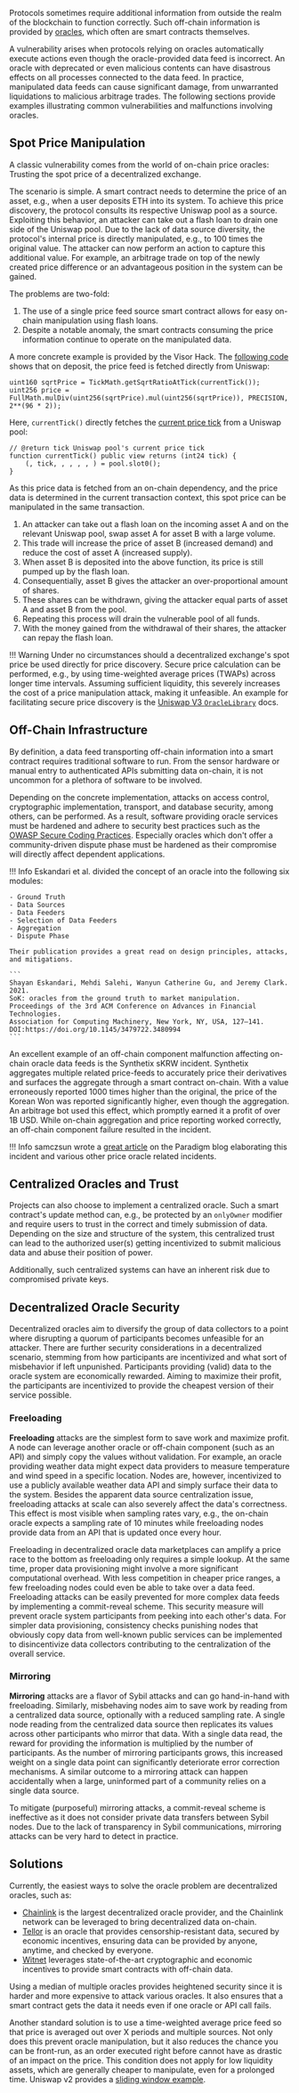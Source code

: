 Protocols sometimes require additional information from outside the realm of the blockchain to function correctly.
Such off-chain information is provided by [oracles](https://ethereum.org/en/developers/docs/oracles/), which often are smart contracts themselves.

A vulnerability arises when protocols relying on oracles automatically execute actions even though the oracle-provided data feed is incorrect.
An oracle with deprecated or even malicious contents can have disastrous effects on all processes connected to the data feed.
In practice, manipulated data feeds can cause significant damage, from unwarranted liquidations to malicious arbitrage trades.
The following sections provide examples illustrating common vulnerabilities and malfunctions involving oracles.


## Spot Price Manipulation

A classic vulnerability comes from the world of on-chain price oracles: Trusting the spot price of a decentralized exchange.

The scenario is simple. A smart contract needs to determine the price of an asset, e.g., when a user deposits ETH into its system.
To achieve this price discovery, the protocol consults its respective Uniswap pool as a source.
Exploiting this behavior, an attacker can take out a flash loan to drain one side of the Uniswap pool.
Due to the lack of data source diversity, the protocol's internal price is directly manipulated, e.g., to 100 times the original value.
The attacker can now perform an action to capture this additional value.
For example, an arbitrage trade on top of the newly created price difference or an advantageous position in the system can be gained.

The problems are two-fold:

1. The use of a single price feed source smart contract allows for easy on-chain manipulation using flash loans.
2. Despite a notable anomaly, the smart contracts consuming the price information continue to operate on the manipulated data.

A more concrete example is provided by the Visor Hack.
The [following code](https://github.com/VisorFinance/hypervisor/blob/e772228ed5e27239161c3173c550265b5548e9f5/contracts/Hypervisor.sol#L102-L103) shows that on deposit, the price feed is fetched directly from Uniswap:

```solidity
uint160 sqrtPrice = TickMath.getSqrtRatioAtTick(currentTick());
uint256 price = FullMath.mulDiv(uint256(sqrtPrice).mul(uint256(sqrtPrice)), PRECISION, 2**(96 * 2));
```

Here, `currentTick()` directly fetches the [current price tick](https://github.com/VisorFinance/hypervisor/blob/e772228ed5e27239161c3173c550265b5548e9f5/contracts/Hypervisor.sol#L515-L518) from a Uniswap pool:

```solidity
// @return tick Uniswap pool's current price tick
function currentTick() public view returns (int24 tick) {
    (, tick, , , , , ) = pool.slot0();
}
```

As this price data is fetched from an on-chain dependency, and the price data is determined in the current transaction context, this spot price can be manipulated in the same transaction.

1. An attacker can take out a flash loan on the incoming asset A and on the relevant Uniswap pool, swap asset A for asset B with a large volume.
2. This trade will increase the price of asset B (increased demand) and reduce the cost of asset A (increased supply).
3. When asset B is deposited into the above function, its price is still pumped up by the flash loan.
4. Consequentially, asset B gives the attacker an over-proportional amount of shares.
5. These shares can be withdrawn, giving the attacker equal parts of asset A and asset B from the pool.
6. Repeating this process will drain the vulnerable pool of all funds.
7. With the money gained from the withdrawal of their shares, the attacker can repay the flash loan.

!!! Warning
    Under no circumstances should a decentralized exchange's spot price be used directly for price discovery.
    Secure price calculation can be performed, e.g., by using time-weighted average prices (TWAPs) across longer time intervals.
    Assuming sufficient liquidity, this severely increases the cost of a price manipulation attack, making it unfeasible.
    An example for facilitating secure price discovery is the [Uniswap V3 `OracleLibrary`](https://docs.uniswap.org/protocol/reference/periphery/libraries/OracleLibrary) docs.


## Off-Chain Infrastructure

By definition, a data feed transporting off-chain information into a smart contract requires traditional software to run.
From the sensor hardware or manual entry to authenticated APIs submitting data on-chain, it is not uncommon for a plethora of software to be involved.

Depending on the concrete implementation, attacks on access control, cryptographic implementation, transport, and database security, among others, can be performed.
As a result, software providing oracle services must be hardened and adhere to security best practices such as the [OWASP Secure Coding Practices](https://owasp.org/www-project-secure-coding-practices-quick-reference-guide/migrated_content).
Especially oracles which don't offer a community-driven dispute phase must be hardened as their compromise will directly affect dependent applications.

!!! Info
    Eskandari et al. divided the concept of an oracle into the following six modules:

    - Ground Truth
    - Data Sources
    - Data Feeders
    - Selection of Data Feeders
    - Aggregation
    - Dispute Phase

    Their publication provides a great read on design principles, attacks, and mitigations.

    ```
    Shayan Eskandari, Mehdi Salehi, Wanyun Catherine Gu, and Jeremy Clark. 2021.
    SoK: oracles from the ground truth to market manipulation.
    Proceedings of the 3rd ACM Conference on Advances in Financial Technologies.
    Association for Computing Machinery, New York, NY, USA, 127–141.
    DOI:https://doi.org/10.1145/3479722.3480994
    ```

An excellent example of an off-chain component malfunction affecting on-chain oracle data feeds is the Synthetix sKRW incident.
Synthetix aggregates multiple related price-feeds to accurately price their derivatives and surfaces the aggregate through a smart contract on-chain.
With a value erroneously reported 1000 times higher than the original, the price of the Korean Won was reported significantly higher, even though the aggregation.
An arbitrage bot used this effect, which promptly earned it a profit of over 1B USD.
While on-chain aggregation and price reporting worked correctly, an off-chain component failure resulted in the incident.

!!! Info
    samczsun wrote a [great article](https://www.paradigm.xyz/2020/11/so-you-want-to-use-a-price-oracle) on the Paradigm blog elaborating this incident and various other price oracle related incidents.


## Centralized Oracles and Trust

Projects can also choose to implement a centralized oracle.
Such a smart contract's update method can, e.g., be protected by an `onlyOwner` modifier and require users to trust in the correct and timely submission of data.
Depending on the size and structure of the system, this centralized trust can lead to the authorized user(s) getting incentivized to submit malicious data and abuse their position of power.

Additionally, such centralized systems can have an inherent risk due to compromised private keys.


## Decentralized Oracle Security

Decentralized oracles aim to diversify the group of data collectors to a point where disrupting a quorum of participants becomes unfeasible for an attacker.
There are further security considerations in a decentralized scenario, stemming from how participants are incentivized and what sort of misbehavior if left unpunished.
Participants providing (valid) data to the oracle system are economically rewarded.
Aiming to maximize their profit, the participants are incentivized to provide the cheapest version of their service possible.

### Freeloading

**Freeloading** attacks are the simplest form to save work and maximize profit.
A node can leverage another oracle or off-chain component (such as an API) and simply copy the values without validation.
For example, an oracle providing weather data might expect data providers to measure temperature and wind speed in a specific location.
Nodes are, however, incentivized to use a publicly available weather data API and simply surface their data to the system.
Besides the apparent data source centralization issue, freeloading attacks at scale can also severely affect the data's correctness.
This effect is most visible when sampling rates vary, e.g., the on-chain oracle expects a sampling rate of 10 minutes while freeloading nodes provide data from an API that is updated once every hour.

Freeloading in decentralized oracle data marketplaces can amplify a price race to the bottom as freeloading only requires a simple lookup. At the same time, proper data provisioning might involve a more significant computational overhead.
With less competition in cheaper price ranges, a few freeloading nodes could even be able to take over a data feed.
Freeloading attacks can be easily prevented for more complex data feeds by implementing a commit-reveal scheme.
This security measure will prevent oracle system participants from peeking into each other's data.
For simpler data provisioning, consistency checks punishing nodes that obviously copy data from well-known public services can be implemented to disincentivize data collectors contributing to the centralization of the overall service.

### Mirroring

**Mirroring** attacks are a flavor of Sybil attacks and can go hand-in-hand with freeloading.
Similarly, misbehaving nodes aim to save work by reading from a centralized data source, optionally with a reduced sampling rate.
A single node reading from the centralized data source then replicates its values across other participants who mirror that data.
With a single data read, the reward for providing the information is multiplied by the number of participants.
As the number of mirroring participants grows, this increased weight on a single data point can significantly deteriorate error correction mechanisms.
A similar outcome to a mirroring attack can happen accidentally when a large, uninformed part of a community relies on a single data source.

To mitigate (purposeful) mirroring attacks, a commit-reveal scheme is ineffective as it does not consider private data transfers between Sybil nodes.
Due to the lack of transparency in Sybil communications, mirroring attacks can be very hard to detect in practice.


## Solutions

Currently, the easiest ways to solve the oracle problem are decentralized oracles, such as:

* [Chainlink](https://chain.link/) is the largest decentralized oracle provider, and the Chainlink network can be leveraged to bring decentralized data on-chain.
* [Tellor](https://tellor.io/) is an oracle that provides censorship-resistant data, secured by economic incentives, ensuring data can be provided by anyone, anytime, and checked by everyone.
* [Witnet](https://witnet.io/) leverages state-of-the-art cryptographic and economic incentives to provide smart contracts with off-chain data.

Using a median of multiple oracles provides heightened security since it is harder and more expensive to attack various oracles.
It also ensures that a smart contract gets the data it needs even if one oracle or API call fails. 

Another standard solution is to use a time-weighted average price feed so that price is averaged out
over X periods and multiple sources.
Not only does this prevent oracle manipulation, but it also reduces the chance you can be front-run, as an order executed right before cannot have as drastic of an impact on the price.
This condition does not apply for low liquidity assets, which are generally cheaper to manipulate, even for a prolonged time.
Uniswap v2 provides a [sliding window example](https://github.com/Uniswap/v2-periphery/blob/2efa12e0f2d808d9b49737927f0e416fafa5af68/contracts/examples/ExampleSlidingWindowOracle.sol).
